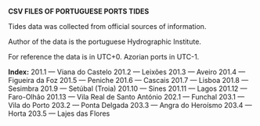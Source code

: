 **CSV FILES OF PORTUGUESE PORTS TIDES**

Tides data was collected from official sources of information. 

Author of the data is the portuguese Hydrographic Institute.

For reference the data is in UTC+0. Azorian ports in UTC-1. 

**Index:**
201.1 — Viana do Castelo
201.2 — Leixões
201.3 — Aveiro
201.4 — Figueira da Foz
201.5 — Peniche
201.6 — Cascais
201.7 — Lisboa
201.8 — Sesimbra
201.9 — Setúbal (Troia)
201.10 — Sines
201.11 — Lagos
201.12 — Faro-Olhão
201.13 — Vila Real de Santo António
202.1 — Funchal
203.1 — Vila do Porto
203.2 — Ponta Delgada
203.3 — Angra do Heroísmo
203.4 — Horta
203.5 — Lajes das Flores
